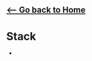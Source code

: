 ## [<-- Go back to Home](https://thecoducer.github.io/GeeksForGeeks_DSA_Course_Solutions/)
# Stack
- 